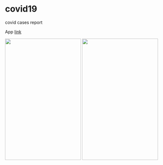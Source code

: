# covid19

covid cases report

App <a href='https://drive.google.com/file/d/16DWQiWcgZ1E1IReoZo9lDbXrTQuQPiVk/view?usp=sharing'> link</a>

<img src='https://user-images.githubusercontent.com/64513385/122096549-4ff0dc00-ce2c-11eb-88e0-8871b6ab0201.png' width='250' height='400'> <img src='https://user-images.githubusercontent.com/64513385/122096587-5b440780-ce2c-11eb-88dc-233fee60de0e.png' width='250' height='400'>



